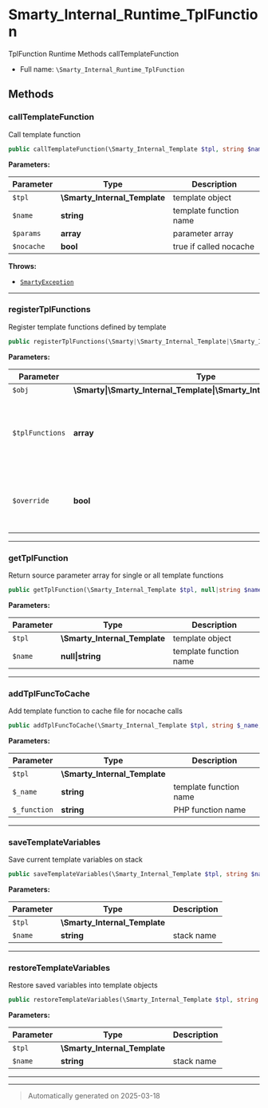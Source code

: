 
# Smarty_Internal_Runtime_TplFunction

TplFunction Runtime Methods callTemplateFunction



* Full name: `\Smarty_Internal_Runtime_TplFunction`




## Methods


### callTemplateFunction

Call template function

```php
public callTemplateFunction(\Smarty_Internal_Template $tpl, string $name, array $params, bool $nocache): mixed
```








**Parameters:**

| Parameter | Type | Description |
|-----------|------|-------------|
| `$tpl` | **\Smarty_Internal_Template** | template object |
| `$name` | **string** | template function name |
| `$params` | **array** | parameter array |
| `$nocache` | **bool** | true if called nocache |




**Throws:**

- [`SmartyException`](./SmartyException.md)



***

### registerTplFunctions

Register template functions defined by template

```php
public registerTplFunctions(\Smarty|\Smarty_Internal_Template|\Smarty_Internal_TemplateBase $obj, array $tplFunctions, bool $override = true): mixed
```








**Parameters:**

| Parameter | Type | Description |
|-----------|------|-------------|
| `$obj` | **\Smarty&#124;\Smarty_Internal_Template&#124;\Smarty_Internal_TemplateBase** |  |
| `$tplFunctions` | **array** | source information array of<br />template functions defined<br />in template |
| `$override` | **bool** | if true replace existing<br />functions with same name |





***

### getTplFunction

Return source parameter array for single or all template functions

```php
public getTplFunction(\Smarty_Internal_Template $tpl, null|string $name = null): array|bool|mixed
```








**Parameters:**

| Parameter | Type | Description |
|-----------|------|-------------|
| `$tpl` | **\Smarty_Internal_Template** | template object |
| `$name` | **null&#124;string** | template function name |





***

### addTplFuncToCache

Add template function to cache file for nocache calls

```php
public addTplFuncToCache(\Smarty_Internal_Template $tpl, string $_name, string $_function): bool
```








**Parameters:**

| Parameter | Type | Description |
|-----------|------|-------------|
| `$tpl` | **\Smarty_Internal_Template** |  |
| `$_name` | **string** | template function name |
| `$_function` | **string** | PHP function name |





***

### saveTemplateVariables

Save current template variables on stack

```php
public saveTemplateVariables(\Smarty_Internal_Template $tpl, string $name): mixed
```








**Parameters:**

| Parameter | Type | Description |
|-----------|------|-------------|
| `$tpl` | **\Smarty_Internal_Template** |  |
| `$name` | **string** | stack name |





***

### restoreTemplateVariables

Restore saved variables into template objects

```php
public restoreTemplateVariables(\Smarty_Internal_Template $tpl, string $name): mixed
```








**Parameters:**

| Parameter | Type | Description |
|-----------|------|-------------|
| `$tpl` | **\Smarty_Internal_Template** |  |
| `$name` | **string** | stack name |





***


***
> Automatically generated on 2025-03-18
